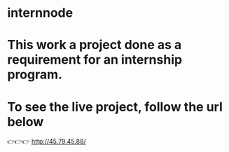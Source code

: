 # internnode
# This work a project done as a requirement for an internship program.
# To see the live project, follow the url below

👉👉👉   http://45.79.45.88/ 
